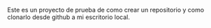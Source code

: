 Este es un proyecto de prueba de como crear un repositorio y como clonarlo desde github a mi escritorio local.